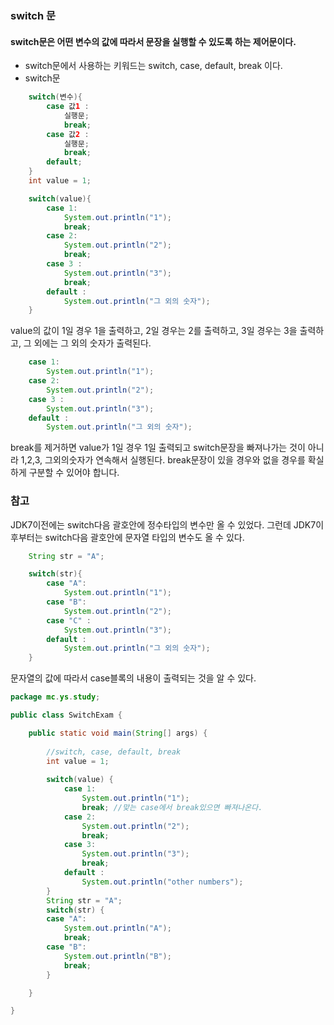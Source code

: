 ### switch 문

#### switch문은 어떤 변수의 값에 따라서 문장을 실행할 수 있도록 하는 제어문이다.

- switch문에서 사용하는 키워드는 switch, case, default, break 이다.
- switch문

```java
    switch(변수){
        case 값1 : 
            실행문; 
            break;
        case 값2 : 
            실행문; 
            break;  
        default;    
    }
    int value = 1;

    switch(value){
        case 1: 
            System.out.println("1");
            break;
        case 2:
            System.out.println("2");
            break;
        case 3 :
            System.out.println("3");
            break;
        default :
            System.out.println("그 외의 숫자");
    }
```

value의 값이 1일 경우 1을 출력하고, 2일 경우는 2를 출력하고, 3일 경우는 3을 출력하고, 그 외에는 그 외의 숫자가 출력된다.

```java
    case 1: 
        System.out.println("1");
    case 2:
        System.out.println("2");
    case 3 :
        System.out.println("3");
    default :
        System.out.println("그 외의 숫자");
```

break를 제거하면 value가 1일 경우 1일 출력되고 switch문장을 빠져나가는 것이 아니라
1,2,3, 그외의숫자가 연속해서 실행된다. break문장이 있을 경우와 없을 경우를 확실하게 구분할 수 있어야 합니다.

### 참고

JDK7이전에는 switch다음 괄호안에 정수타입의 변수만 올 수 있었다. 그런데 JDK7이후부터는 switch다음 괄호안에 문자열 타입의 변수도 올 수 있다.

```java
    String str = "A";

    switch(str){
        case "A": 
            System.out.println("1");
        case "B":
            System.out.println("2");
        case "C" :
            System.out.println("3");
        default :
            System.out.println("그 외의 숫자");
    }
```

문자열의 값에 따라서 case블록의 내용이 출력되는 것을 알 수 있다.

```java
package mc.ys.study;

public class SwitchExam {

	public static void main(String[] args) {
		
		//switch, case, default, break
		int value = 1;
		
		switch(value) {
			case 1:
				System.out.println("1");
				break; //맞는 case에서 break있으면 빠져나온다.
			case 2:
				System.out.println("2");
				break;
			case 3:
				System.out.println("3");
				break;
			default :
				System.out.println("other numbers");
		}
		String str = "A";
		switch(str) {
		case "A":
			System.out.println("A");
			break;
		case "B":
			System.out.println("B");
			break;
		}

	}

}

```

